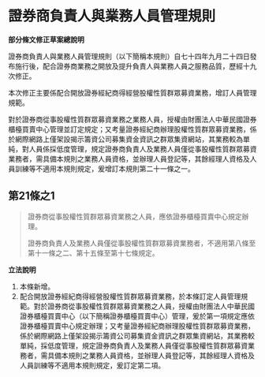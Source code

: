 # 證券商負責人與業務人員管理規則

**部分條文修正草案總說明**

證券商負責人與業務人員管理規則（以下簡稱本規則）自七十四年九月二十四日發布施行後，配合證券商業務之開放及提升負責人與業務人員之服務品質，歷經十九次修正。

本次修正主要係配合開放證券經紀商得經營股權性質群眾募資業務，增訂人員管理規範。

對於證券商從事股權性質群眾募資業務之業務人員，授權由財團法人中華民國證券櫃檯買賣中心管理並訂定規定；又考量證券經紀商辦理股權性質群眾募資業務，係於網際網路上僅架設揭示籌資公司募集資金資訊之群眾集資網站，其業務較為單純，對人員係採低度管理，規定證券商負責人及業務人員僅從事股權性質群眾募資業務者，需具備本規則之業務人員資格，並辦理人員登記等，其餘經理人資格及人員訓練等不適用本規則規定，爰增訂本規則第二十一條之一。

## 第21條之1

> 證券商從事股權性質群眾募資業務之人員，應依證券櫃檯買賣中心規定辦理。
>
> 證券商負責人及業務人員僅從事股權性質群眾募資業務者，不適用第八條至第十一條之二、第十五條至第十七條規定。

**立法說明**

1. 本條新增。
2. 配合開放證券經紀商得經營股權性質群眾募資業務，於本條訂定人員管理規範。對於證券商從事股權性質群眾募資業務之人員，授權由財團法人中華民國證券櫃檯買賣中心（以下簡稱證券櫃檯買賣中心）管理，爰於第一項規定應依證券櫃檯買賣中心規定辦理；又考量證券經紀商辦理股權性質群眾募資業務，係於網際網路上僅架設揭示籌資公司募集資金資訊之群眾集資網站，其業務較單純，採低度管理，規定證券商負責人及業務人員僅從事股權性質群眾募資業務者，需具備本規則之業務人員資格，並辦理人員登記等，其餘經理人資格及人員訓練等不適用本規則規定，爰訂定第二項。

